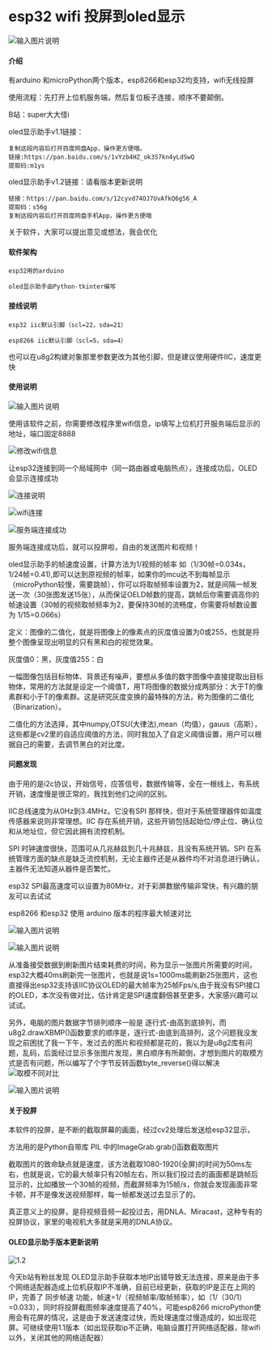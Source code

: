 # esp32 wifi 投屏到oled显示
![输入图片说明](https://images.gitee.com/uploads/images/2021/0618/220421_c973b67e_8230134.jpeg "DEF36BFE50827F5CBBBB3FA28807F911.jpg")
#### 介绍
有arduino 和microPython两个版本，esp8266和esp32均支持，wifi无线投屏

使用流程：先打开上位机服务端，然后复位板子连接，顺序不要颠倒。

B站：super大大怪i

oled显示助手v1.1链接：

    复制这段内容后打开百度网盘App，操作更方便哦。 
    链接:https://pan.baidu.com/s/1vYzb4HZ_ok3S7kn4yLdSwQ 
    提取码:m1ys
    
oled显示助手v1.2链接：请看版本更新说明

    链接：https://pan.baidu.com/s/12cyvd74OJ7UvAfkQ6g56_A 
    提取码：s56g 
    复制这段内容后打开百度网盘手机App，操作更方便哦

关于软件，大家可以提出意见或想法，我会优化


#### 软件架构
    esp32用的arduino

    oled显示助手由Python-tkinter编写  

#### 接线说明
    esp32 iic默认引脚（scl=22，sda=21）
    
    esp8266 iic默认引脚（scl=5，sda=4）

也可以在u8g2构建对象那里参数更改为其他引脚，但是建议使用硬件IIC，速度更快


#### 使用说明
![输入图片说明](https://images.gitee.com/uploads/images/2021/0619/111937_b159057d_8230134.png "J@019IC`NFC2@9SKC~M$RPS.png")

使用该软件之前，你需要修改程序里wifi信息，ip填写上位机打开服务端后显示的地址，端口固定8888

![修改wifi信息](https://images.gitee.com/uploads/images/2021/0619/113031_5a920c86_8230134.png "4LNB1UOKY$R8_L1VIG~7}6H.png")

让esp32连接到同一个局域网中（同一路由器或电脑热点），连接成功后，OLED会显示连接成功

![连接说明](https://images.gitee.com/uploads/images/2021/0619/140333_291e2a59_8230134.png "[`C`~4CZ04{T(~FG9VYC{8K.png")

![wifi连接](https://images.gitee.com/uploads/images/2021/0619/113516_f13c384a_8230134.png "ML~C~G)CB[TH(IZ{W~Y`TJ6.png")

![服务端连接成功](https://images.gitee.com/uploads/images/2021/0619/113239_73ba6e47_8230134.png "OUHT[)UOZ4_`{Z]LZKNUDZI.png")

服务端连接成功后，就可以投屏啦，自由的发送图片和视频！


oled显示助手的帧速度设置，计算方法为1/视频的帧率 如（1/30帧=0.034s，1/24帧=0.41),即可以达到原视频的帧率，如果你的mcu达不到每帧显示（microPython较慢，需要跳帧），你可以将取帧频率设置为2，就是间隔一帧发送一次（30张图发送15张），从而保证OELD帧数的提高，跳帧后你需要调高你的帧速设置（30帧的视频取帧频率为2，要保持30帧的流畅度，你需要将帧数设置为 1/15=0.066s）

定义：图像的二值化，就是将图像上的像素点的灰度值设置为0或255，也就是将整个图像呈现出明显的只有黑和白的视觉效果。

灰度值0：黑，灰度值255：白

一幅图像包括目标物体、背景还有噪声，要想从多值的数字图像中直接提取出目标物体，常用的方法就是设定一个阈值T，用T将图像的数据分成两部分：大于T的像素群和小于T的像素群。这是研究灰度变换的最特殊的方法，称为图像的二值化（Binarization）。

二值化的方法选择，其中numpy,OTSU(大律法),mean（均值），gauus（高斯），这些都是cv2里的自适应阈值的方法，同时我加入了自定义阈值设置，用户可以根据自己的需要，去调节黑白的对比度。



#### 问题发现

由于用的是i2c协议，开始信号，应答信号，数据传输等，全在一根线上，有系统开销，速度慢是很正常的，我找到他们之间的区别。

IIC总线速度为从0Hz到3.4MHz。它没有SPI 那样快，但对于系统管理器件如温度传感器来说则非常理想。IIC 存在系统开销，这些开销包括起始位/停止位、确认位和从地址位，但它因此拥有流控机制。

SPI 时钟速度很快，范围可从几兆赫兹到几十兆赫兹，且没有系统开销。SPI 在系统管理方面的缺点是缺乏流控机制，无论主器件还是从器件均不对消息进行确认，主器件无法知道从器件是否繁忙。

esp32 SPI最高速度可以设置为80MHz，对于彩屏数据传输非常快，有兴趣的朋友可以去试试

esp8266 和esp32 使用 arduino 版本的程序最大帧速对比

![输入图片说明](https://images.gitee.com/uploads/images/2021/0619/115001_59fe4664_8230134.png ")U4F0E25)3NCDXZ7X)6{YAS.png")

![输入图片说明](https://images.gitee.com/uploads/images/2021/0619/115019_4b85d57c_8230134.png "7$4)VG0W0Y0Y%1E3V]C)90C.png")

从准备接受数据到刷新图片结束耗费的时间，称为显示一张图片所需要的时间，esp32大概40ms刷新完一张图片，也就是说1s=1000ms能刷新25张图片，这也直接得出esp32支持该IIC协议OLED的最大帧率为25帧Fps/s,由于我没有SPI接口的OLED，本次没有做对比，估计肯定是SPI速度翻倍甚至更多，大家感兴趣可以试试。

另外，电脑的图片数据字节排列顺序一般是 逐行式-由高到底排列，而u8g2.drawXBMP()函数要求的顺序是，逐行式-由底到高排列，这个问题我没发现之前困扰了我一下午，发过去的图片和视频都是花的，我以为是u8g2库有问题，乱码，后面经过显示多张图片发现，黑白顺序有所颠倒，才想到图片的取模方式是否有问题，所以编写了个字节反转函数byte_reverse()得以解决
![取模不同对比](https://images.gitee.com/uploads/images/2021/0619/121235_be614fc8_8230134.png "002.png")

![输入图片说明](https://images.gitee.com/uploads/images/2021/0619/121141_3cedc100_8230134.jpeg "4A40F9E224B3C9D4E8101970D76DF9C3.jpg")


#### 关于投屏

本软件的投屏，是不断的截取屏幕的画面，经过cv2处理后发送给esp32显示，

方法用的是Python自带库 PIL 中的ImageGrab.grab()函数截取图片

截取图片的致命缺点就是速度，该方法截取1080-1920(全屏)的时间为50ms左右，也就是说，它的最大帧率只有20帧左右，所以我们投过去的画面都是跳帧后显示的，比如播放一个30帧的视频，而截屏频率为15帧/s，你就会发现画面非常卡顿，并不是像发送视频那样，每一帧都发送过去显示了的。

真正意义上的投屏，是将视频音频一起投过去，用DNLA、Miracast，这种专有的投屏协议，家里的电视机大多就是采用的DNLA协议。


#### OLED显示助手版本更新说明


![1.2](https://images.gitee.com/uploads/images/2021/0619/163056_ca022862_8230134.png "3AM0_}9JY4{$NG3_X%D$761.png")

今天b站有粉丝发现 OLED显示助手获取本地IP出错导致无法连接，原来是由于多个网络适配器造成上位机获取IP不准确，目前已经更新，获取的IP是正在上网的IP，完善了 同步帧速 功能，帧速=1/（视频帧率/取帧频率），如（1/（30/1）=0.033），同时将投屏截图频率速度提高了40%，可能esp8266 microPython使用会有花屏的情况，这是由于发送速度过快，而处理速度过慢造成的，如出现花屏。可继续使用1.1版本（如出现获取ip不正确，电脑设置打开网络适配器，除wifi以外，关闭其他的网络适配器）



